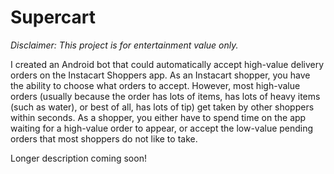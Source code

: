 # Supercart

*Disclaimer: This project is for entertainment value only.*

I created an Android bot that could automatically accept high-value delivery orders on the Instacart Shoppers app. As an Instacart shopper, you have the ability to choose what orders to accept. However, most high-value orders (usually because the order has lots of items, has lots of heavy items (such as water), or best of all, has lots of tip) get taken by other shoppers within seconds. As a shopper, you either have to spend time on the app waiting for a high-value order to appear, or accept the low-value pending orders that most shoppers do not like to take.

Longer description coming soon!
